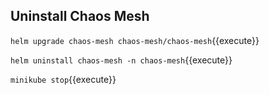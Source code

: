 ## Uninstall Chaos Mesh

`helm upgrade chaos-mesh chaos-mesh/chaos-mesh`{{execute}}

`helm uninstall chaos-mesh -n chaos-mesh`{{execute}}

`minikube stop`{{execute}}
